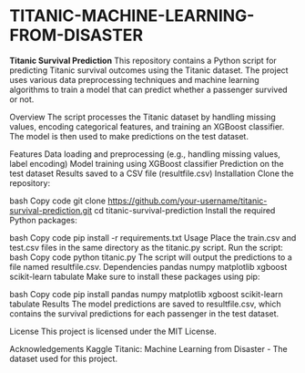 # TITANIC-MACHINE-LEARNING-FROM-DISASTER
**Titanic Survival Prediction**
This repository contains a Python script for predicting Titanic survival outcomes using the Titanic dataset. The project uses various data preprocessing techniques and machine learning algorithms to train a model that can predict whether a passenger survived or not.

Overview
The script processes the Titanic dataset by handling missing values, encoding categorical features, and training an XGBoost classifier. The model is then used to make predictions on the test dataset.

Features
Data loading and preprocessing (e.g., handling missing values, label encoding)
Model training using XGBoost classifier
Prediction on the test dataset
Results saved to a CSV file (resultfile.csv)
Installation
Clone the repository:

bash
Copy code
git clone https://github.com/your-username/titanic-survival-prediction.git
cd titanic-survival-prediction
Install the required Python packages:

bash
Copy code
pip install -r requirements.txt
Usage
Place the train.csv and test.csv files in the same directory as the titanic.py script.
Run the script:
bash
Copy code
python titanic.py
The script will output the predictions to a file named resultfile.csv.
Dependencies
pandas
numpy
matplotlib
xgboost
scikit-learn
tabulate
Make sure to install these packages using pip:

bash
Copy code
pip install pandas numpy matplotlib xgboost scikit-learn tabulate
Results
The model predictions are saved to resultfile.csv, which contains the survival predictions for each passenger in the test dataset.

License
This project is licensed under the MIT License.

Acknowledgements
Kaggle Titanic: Machine Learning from Disaster - The dataset used for this project.
